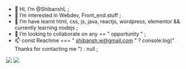 - 👋 Hi, I’m @ShibanshL ;
- 👀 I’m interested in Webdev, Front_end.stuff ;
- 🌱 I’m have learnt html, css, js, java, reactjs, wordpress, elementor && currently learning nodejs ;
- 💞️ I’m looking to collaborate on any == " opportunity " ; 
- 📫 const Reachme === " shibansh.w@gmail.com " ? console.log(" Thanks for contacting me ") : null ;

![](https://github.com/ShibanshL/My_stats/blob/master/generated/overview.svg) ![](https://github.com/ShibanshL/My_stats/blob/master/generated/languages.svg)





